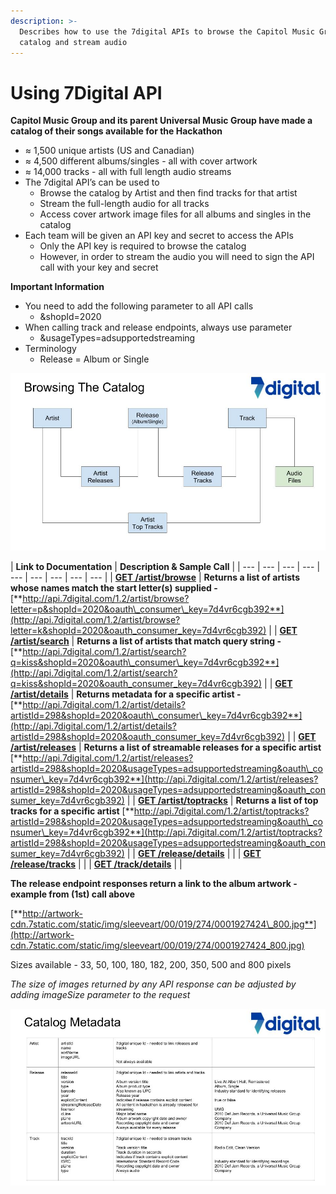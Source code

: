 ```yaml
---
description: >-
  Describes how to use the 7digital APIs to browse the Capitol Music Group
  catalog and stream audio
---
```


# Using 7Digital API

**Capitol Music Group and its parent Universal Music Group have made a catalog of their songs available for the Hackathon**

* ≈ 1,500 unique artists \(US and Canadian\)
* ≈ 4,500 different albums/singles - all with cover artwork
* ≈ 14,000 tracks - all with full length audio streams
* The 7digital API’s can be used to
  * Browse the catalog by Artist and then find tracks for that artist
  * Stream the full-length audio for all tracks
  * Access cover artwork image files for all albums and singles in the catalog
* Each team will be given an API key and secret to access the APIs
  * Only the API key is required to browse the catalog
  * However, in order to stream the audio you will need to sign the API call with your key and secret

**Important Information**

* You need to add the following parameter to all API calls
  * &shopId=2020
* When calling track and release endpoints, always use parameter
  * &usageTypes=adsupportedstreaming
* Terminology
  * Release = Album or Single



![](../.gitbook/assets/capitol-hackaton-7digital-api-overview-master-copy.jpg)

| **Link to Documentation** | **Description & Sample Call** |
| --- | --- | --- | --- | --- | --- | --- | --- | --- |
| [**GET /artist/browse**](http://docs.7digital.com/#_artist_browse_get) | **Returns a list of artists whose names match the start letter\(s\) supplied  -** [**http://api.7digital.com/1.2/artist/browse?letter=p&shopId=2020&oauth\_consumer\_key=7d4vr6cgb392**](http://api.7digital.com/1.2/artist/browse?letter=k&shopId=2020&oauth_consumer_key=7d4vr6cgb392) |
| [**GET /artist/search**](http://docs.7digital.com/#_artist_search_get) | **Returns a list of artists that match query string -**  [**http://api.7digital.com/1.2/artist/search?q=kiss&shopId=2020&oauth\_consumer\_key=7d4vr6cgb392**](http://api.7digital.com/1.2/artist/search?q=kiss&shopId=2020&oauth_consumer_key=7d4vr6cgb392) |
| [**GET /artist/details**](http://docs.7digital.com/#_artist_details_get) | **Returns metadata for a specific artist -**  [**http://api.7digital.com/1.2/artist/details?artistId=298&shopId=2020&oauth\_consumer\_key=7d4vr6cgb392**](http://api.7digital.com/1.2/artist/details?artistId=298&shopId=2020&oauth_consumer_key=7d4vr6cgb392) |
| [**GET /artist/releases**](http://docs.7digital.com/#_artist_releases_get) | **Returns a list of streamable releases for a specific artist** [**http://api.7digital.com/1.2/artist/releases?artistId=298&shopId=2020&usageTypes=adsupportedstreaming&oauth\_consumer\_key=7d4vr6cgb392**](http://api.7digital.com/1.2/artist/releases?artistId=298&shopId=2020&usageTypes=adsupportedstreaming&oauth_consumer_key=7d4vr6cgb392)  |
| [**GET /artist/toptracks**](http://docs.7digital.com/#_artist_toptracks_get) | **Returns a list of top tracks for a specific artist** [**http://api.7digital.com/1.2/artist/toptracks?artistId=298&shopId=2020&usageTypes=adsupportedstreaming&oauth\_consumer\_key=7d4vr6cgb392**](http://api.7digital.com/1.2/artist/toptracks?artistId=298&shopId=2020&usageTypes=adsupportedstreaming&oauth_consumer_key=7d4vr6cgb392) |
| [**GET /release/details**](http://docs.7digital.com/#_release_details_get) |  |
| [**GET /release/tracks**](http://docs.7digital.com/#_release_tracks_get) |  |
| [**GET /track/details**](http://docs.7digital.com/#_track_details_get) |  |

**The release endpoint responses return a link to the album artwork - example from \(1st\) call above**

[**http://artwork-cdn.7static.com/static/img/sleeveart/00/019/274/0001927424\_800.jpg**](http://artwork-cdn.7static.com/static/img/sleeveart/00/019/274/0001927424_800.jpg)

Sizes available - 33, 50, 100, 180, 182, 200, 350, 500 and 800 pixels

_The size of images returned by any API response can be adjusted by adding imageSize parameter to the request_

![](../.gitbook/assets/capitol-hackaton-7digital-api-overview-master-copy-2.jpg)

